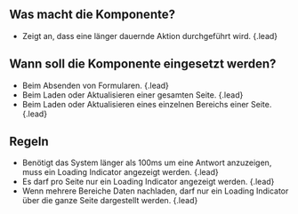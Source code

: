 ## Was macht die Komponente?
*   Zeigt an, dass eine länger dauernde Aktion durchgeführt wird. {.lead}

## Wann soll die Komponente eingesetzt werden?
*   Beim Absenden von Formularen. {.lead}
*   Beim Laden oder Aktualisieren einer gesamten Seite. {.lead}
*   Beim Laden oder Aktualisieren eines einzelnen Bereichs einer Seite. {.lead}

## Regeln
*   Benötigt das System länger als 100ms um eine Antwort anzuzeigen, muss ein Loading Indicator angezeigt werden. {.lead}
*   Es darf pro Seite nur ein Loading Indicator angezeigt werden. {.lead}
*   Wenn mehrere Bereiche Daten nachladen, darf nur ein Loading Indicator über die ganze Seite dargestellt werden. {.lead}